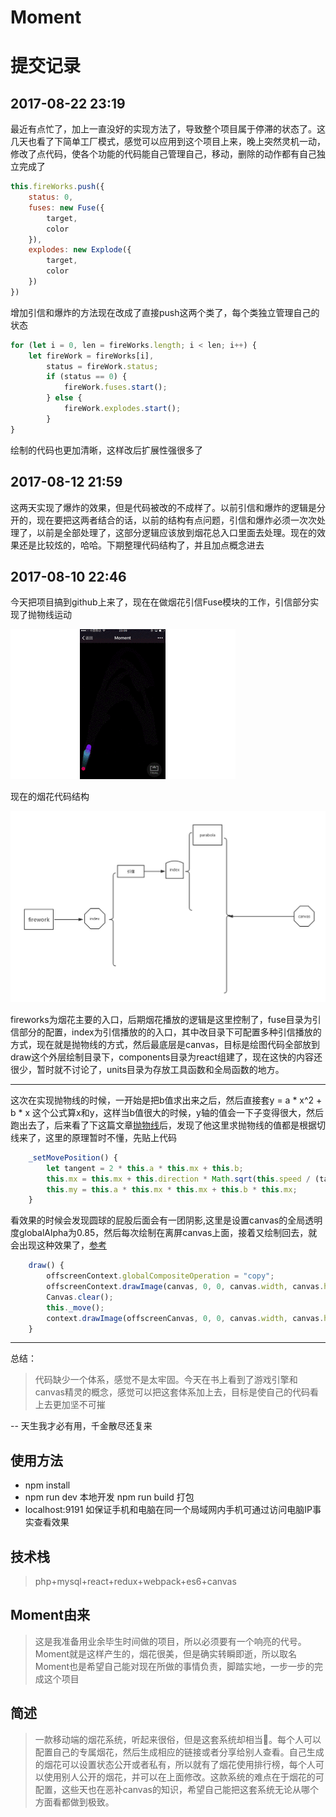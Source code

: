 # Moment



# 提交记录

## 2017-08-22 23:19

最近有点忙了，加上一直没好的实现方法了，导致整个项目属于停滞的状态了。这几天也看了下简单工厂模式，感觉可以应用到这个项目上来，晚上突然灵机一动，修改了点代码，使各个功能的代码能自己管理自己，移动，删除的动作都有自己独立完成了

```javascript
this.fireWorks.push({
    status: 0,
    fuses: new Fuse({
        target,
        color
    }),
    explodes: new Explode({
        target,
        color
    })
})
```

增加引信和爆炸的方法现在改成了直接push这两个类了，每个类独立管理自己的状态

```javascript
for (let i = 0, len = fireWorks.length; i < len; i++) {
    let fireWork = fireWorks[i],
        status = fireWork.status;
        if (status == 0) {
            fireWork.fuses.start();
        } else {
            fireWork.explodes.start();
        } 
}
```

绘制的代码也更加清晰，这样改后扩展性强很多了


## 2017-08-12 21:59

这两天实现了爆炸的效果，但是代码被改的不成样了。以前引信和爆炸的逻辑是分开的，现在要把这两者结合的话，以前的结构有点问题，引信和爆炸必须一次次处理了，以前是全部处理了，这部分逻辑应该放到烟花总入口里面去处理。现在的效果还是比较炫的，哈哈。下期整理代码结构了，并且加点概念进去

## 2017-08-10 22:46 

今天把项目搞到github上来了，现在在做烟花引信Fuse模块的工作，引信部分实现了抛物线运动

![dashbord](./meta/parabola.gif)

现在的烟花代码结构

![dashbord](./meta/parabola.png)

fireworks为烟花主要的入口，后期烟花播放的逻辑是这里控制了，fuse目录为引信部分的配置，index为引信播放的的入口，其中改目录下可配置多种引信播放的方式，现在就是抛物线的方式，然后最底层是canvas，目标是绘图代码全部放到draw这个外层绘制目录下，components目录为react组建了，现在这快的内容还很少，暂时就不讨论了，units目录为存放工具函数和全局函数的地方。


---
这次在实现抛物线的时候，一开始是把b值求出来之后，然后直接套y = a * x^2 + b * x 这个公式算x和y，这样当b值很大的时候，y轴的值会一下子变得很大，然后跑出去了，后来看了下这篇文章[抛物线](http://www.zhangxinxu.com/wordpress/2013/12/javascript-js-%E5%85%83%E7%B4%A0-%E6%8A%9B%E7%89%A9%E7%BA%BF-%E8%BF%90%E5%8A%A8-%E5%8A%A8%E7%94%BB/)后，发现了他这里求抛物线的值都是根据切线来了，这里的原理暂时不懂，先贴上代码


``` javascript
    _setMovePosition() {
        let tangent = 2 * this.a * this.mx + this.b;
        this.mx = this.mx + this.direction * Math.sqrt(this.speed / (tangent * tangent + 1));
        this.my = this.a * this.mx * this.mx + this.b * this.mx;
    }
```

看效果的时候会发现圆球的屁股后面会有一团阴影,这里是设置canvas的全局透明度globalAlpha为0.85，然后每次绘制在离屏canvas上面，接着又绘制回去，就会出现这种效果了，[参考](https://segmentfault.com/a/1190000008560571)


``` javascript
    draw() {
        offscreenContext.globalCompositeOperation = "copy";
        offscreenContext.drawImage(canvas, 0, 0, canvas.width, canvas.height);
        Canvas.clear();
        this._move();
        context.drawImage(offscreenCanvas, 0, 0, canvas.width, canvas.height);
    }
```

---

总结：

> 代码缺少一个体系，感觉不是太牢固。今天在书上看到了游戏引擎和canvas精灵的概念，感觉可以把这套体系加上去，目标是使自己的代码看上去更加坚不可摧


-- 天生我才必有用，千金散尽还复来



## 使用方法
*  npm install
*  npm run dev 本地开发 npm run build 打包
*  localhost:9191 如保证手机和电脑在同一个局域网内手机可通过访问电脑IP事实查看效果

## 技术栈

> php+mysql+react+redux+webpack+es6+canvas

## Moment由来

> 这是我准备用业余毕生时间做的项目，所以必须要有一个响亮的代号。Moment就是这样产生的，烟花很美，但是确实转瞬即逝，所以取名Moment也是希望自己能对现在所做的事情负责，脚踏实地，一步一步的完成这个项目

## 简述

> 一款移动端的烟花系统，听起来很俗，但是这套系统却相当🐂。每个人可以配置自己的专属烟花，然后生成相应的链接或者分享给别人查看。自己生成的烟花可以设置状态公开或者私有，所以就有了烟花使用排行榜，每个人可以使用别人公开的烟花，并可以在上面修改。这款系统的难点在于烟花的可配置，这些天也在恶补canvas的知识，希望自己能把这套系统无论从哪个方面看都做到极致。

